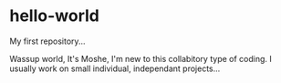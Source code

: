# hello-world
My first repository...


Wassup world, It's Moshe, I'm new to this  collabitory type of coding.
I usually work on small individual, independant projects...
